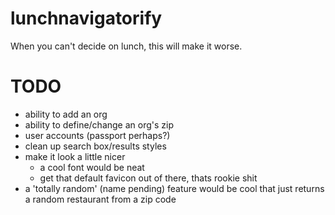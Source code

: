 lunchnavigatorify
=================

When you can't decide on lunch, this will make it worse.


TODO
========
- ability to add an org
- ability to define/change an org's zip
- user accounts (passport perhaps?)
- clean up search box/results styles
- make it look a little nicer
  - a cool font would be neat
  - get that default favicon out of there, thats rookie shit
- a 'totally random' (name pending) feature would be cool that just returns a random restaurant from a zip code
